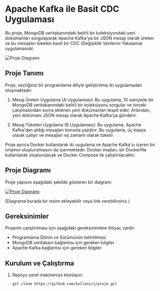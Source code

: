 # Apache Kafka ile Basit CDC Uygulaması

Bu proje, MongoDB veritabanındaki belirli bir koleksiyondaki yeni dokümanları sorgulayarak Apache Kafka'ya bir JSON mesajı olarak üreten ve bu mesajları tüketen basit bir CDC (Değişiklik Verilerini Yakalama) uygulamasıdır.

![Proje Diagramı](proje_diagrami.png)

## Proje Tanımı

Proje, seçtiğiniz bir programlama diliyle geliştirilmiş iki uygulamadan oluşmaktadır:

1. Mesaj Üreten Uygulama (A Uygulaması): Bu uygulama, 10 saniyede bir MongoDB veritabanındaki belirli bir koleksiyonu sorgular ve önceki çalışmasından sonra eklenen yeni dokümanları tespit eder. Ardından, yeni dokümanı JSON mesajı olarak Apache Kafka'ya gönderir.

2. Mesaj Tüketen Uygulama (B Uygulaması): Bu uygulama, Apache Kafka'dan aldığı mesajları konsola yazdırır. Bu uygulama, üç kopya olarak çalışır ve mesajları eş zamanlı olarak tüketir.

Proje ayrıca Docker kullanılarak iki uygulama ve Apache Kafka'yı içeren bir ortamın oluşturulmasını da içermektedir. Docker imajları, bir Dockerfile kullanılarak oluşturulacak ve Docker Compose ile çalıştırılacaktır.

## Proje Diagramı

Proje yapısını aşağıdaki şekilde gösteren bir diagram:

[![Proje Diagramı](diagram.png)](https://link_to_diagram)

(Diagrama burada bir resim ekleyebilir veya link verebilirsiniz.)

## Gereksinimler

Projenin çalıştırılması için aşağıdaki gereksinimlere ihtiyaç vardır:

- Programlama Dilinin ve Sürümünün belirtilmesi
- MongoDB veritabanı bağlantısı için gereken bilgiler
- Apache Kafka bağlantısı için gereken bilgiler

## Kurulum ve Çalıştırma

1. Repoyu yerel makinenize klonlayın:

   ```shell
   git clone https://github.com/kullanici/proje.git
